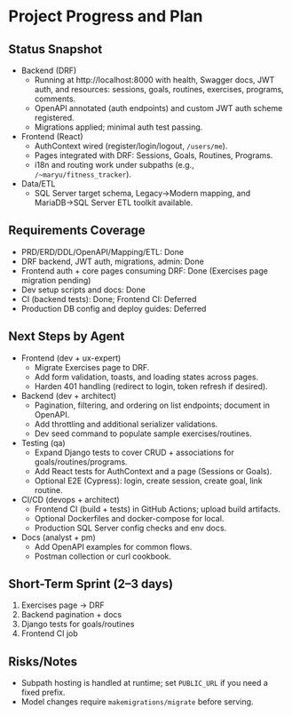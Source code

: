 # Project Progress and Plan

## Status Snapshot
- Backend (DRF)
  - Running at http://localhost:8000 with health, Swagger docs, JWT auth, and resources: sessions, goals, routines, exercises, programs, comments.
  - OpenAPI annotated (auth endpoints) and custom JWT auth scheme registered.
  - Migrations applied; minimal auth test passing.
- Frontend (React)
  - AuthContext wired (register/login/logout, `/users/me`).
  - Pages integrated with DRF: Sessions, Goals, Routines, Programs.
  - i18n and routing work under subpaths (e.g., `/~maryu/fitness_tracker`).
- Data/ETL
  - SQL Server target schema, Legacy→Modern mapping, and MariaDB→SQL Server ETL toolkit available.

## Requirements Coverage
- PRD/ERD/DDL/OpenAPI/Mapping/ETL: Done
- DRF backend, JWT auth, migrations, admin: Done
- Frontend auth + core pages consuming DRF: Done (Exercises page migration pending)
- Dev setup scripts and docs: Done
- CI (backend tests): Done; Frontend CI: Deferred
- Production DB config and deploy guides: Deferred

## Next Steps by Agent
- Frontend (dev + ux-expert)
  - Migrate Exercises page to DRF.
  - Add form validation, toasts, and loading states across pages.
  - Harden 401 handling (redirect to login, token refresh if desired).
- Backend (dev + architect)
  - Pagination, filtering, and ordering on list endpoints; document in OpenAPI.
  - Add throttling and additional serializer validations.
  - Dev seed command to populate sample exercises/routines.
- Testing (qa)
  - Expand Django tests to cover CRUD + associations for goals/routines/programs.
  - Add React tests for AuthContext and a page (Sessions or Goals).
  - Optional E2E (Cypress): login, create session, create goal, link routine.
- CI/CD (devops + architect)
  - Frontend CI (build + tests) in GitHub Actions; upload build artifacts.
  - Optional Dockerfiles and docker-compose for local.
  - Production SQL Server config checks and env docs.
- Docs (analyst + pm)
  - Add OpenAPI examples for common flows.
  - Postman collection or curl cookbook.

## Short-Term Sprint (2–3 days)
1) Exercises page → DRF
2) Backend pagination + docs
3) Django tests for goals/routines
4) Frontend CI job

## Risks/Notes
- Subpath hosting is handled at runtime; set `PUBLIC_URL` if you need a fixed prefix.
- Model changes require `makemigrations/migrate` before serving.
